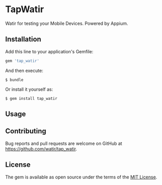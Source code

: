 # TapWatir

Watir for testing your Mobile Devices. Powered by Appium.

## Installation

Add this line to your application's Gemfile:

```ruby
gem 'tap_watir'
```

And then execute:

    $ bundle

Or install it yourself as:

    $ gem install tap_watir

## Usage


## Contributing

Bug reports and pull requests are welcome on GitHub at https://github.com/watir/tap_watir.

## License

The gem is available as open source under the terms of the [MIT License](https://opensource.org/licenses/MIT).
